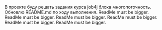 В проекте буду решать задания курса job4j блока многопоточность.
Обновлю README.md  по ходу выполнения.
ReadMe must be bigger.
ReadMe must be bigger.
ReadMe must be bigger.
ReadMe must be bigger.
ReadMe must be bigger.
ReadMe must be bigger.

